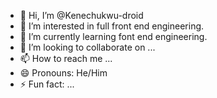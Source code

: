 - 👋 Hi, I’m @Kenechukwu-droid
- 👀 I’m interested in full front end engineering.
- 🌱 I’m currently learning font end engineering.
- 💞️ I’m looking to collaborate on ...
- 📫 How to reach me ...
- 😄 Pronouns: He/Him
- ⚡ Fun fact: ...

<!---
Kenechukwu-droid/Kenechukwu-droid is a ✨ special ✨ repository because its `README.md` (this file) appears on your GitHub profile.
You can click the Preview link to take a look at your changes.
--->
